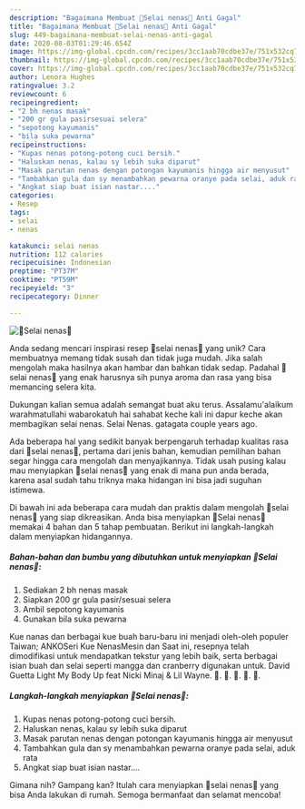 ```yaml
---
description: "Bagaimana Membuat 🍍Selai nenas🍯 Anti Gagal"
title: "Bagaimana Membuat 🍍Selai nenas🍯 Anti Gagal"
slug: 449-bagaimana-membuat-selai-nenas-anti-gagal
date: 2020-08-03T01:29:46.654Z
image: https://img-global.cpcdn.com/recipes/3cc1aab70cdbe37e/751x532cq70/🍍selai-nenas🍯-foto-resep-utama.jpg
thumbnail: https://img-global.cpcdn.com/recipes/3cc1aab70cdbe37e/751x532cq70/🍍selai-nenas🍯-foto-resep-utama.jpg
cover: https://img-global.cpcdn.com/recipes/3cc1aab70cdbe37e/751x532cq70/🍍selai-nenas🍯-foto-resep-utama.jpg
author: Lenora Hughes
ratingvalue: 3.2
reviewcount: 6
recipeingredient:
- "2 bh nenas masak"
- "200 gr gula pasirsesuai selera"
- "sepotong kayumanis"
- "bila suka pewarna"
recipeinstructions:
- "Kupas nenas potong-potong cuci bersih."
- "Haluskan nenas, kalau sy lebih suka diparut"
- "Masak parutan nenas dengan potongan kayumanis hingga air menyusut"
- "Tambahkan gula dan sy menambahkan pewarna oranye pada selai, aduk rata"
- "Angkat siap buat isian nastar...."
categories:
- Resep
tags:
- selai
- nenas

katakunci: selai nenas 
nutrition: 112 calories
recipecuisine: Indonesian
preptime: "PT37M"
cooktime: "PT59M"
recipeyield: "3"
recipecategory: Dinner

---
```



![🍍Selai nenas🍯](https://img-global.cpcdn.com/recipes/3cc1aab70cdbe37e/751x532cq70/🍍selai-nenas🍯-foto-resep-utama.jpg)

Anda sedang mencari inspirasi resep 🍍selai nenas🍯 yang unik? Cara membuatnya memang tidak susah dan tidak juga mudah. Jika salah mengolah maka hasilnya akan hambar dan bahkan tidak sedap. Padahal 🍍selai nenas🍯 yang enak harusnya sih punya aroma dan rasa yang bisa memancing selera kita.

Dukungan kalian semua adalah semangat buat aku terus. Assalamu&#39;alaikum warahmatullahi wabarokatuh hai sahabat keche kali ini dapur keche akan membagikan selai nenas. Selai Nenas. gatagata couple years ago.

Ada beberapa hal yang sedikit banyak berpengaruh terhadap kualitas rasa dari 🍍selai nenas🍯, pertama dari jenis bahan, kemudian pemilihan bahan segar hingga cara mengolah dan menyajikannya. Tidak usah pusing kalau mau menyiapkan 🍍selai nenas🍯 yang enak di mana pun anda berada, karena asal sudah tahu triknya maka hidangan ini bisa jadi suguhan istimewa.


Di bawah ini ada beberapa cara mudah dan praktis dalam mengolah 🍍selai nenas🍯 yang siap dikreasikan. Anda bisa menyiapkan 🍍Selai nenas🍯 memakai 4 bahan dan 5 tahap pembuatan. Berikut ini langkah-langkah dalam menyiapkan hidangannya.

<!--inarticleads1-->

##### Bahan-bahan dan bumbu yang dibutuhkan untuk menyiapkan 🍍Selai nenas🍯:

1. Sediakan 2 bh nenas masak
1. Siapkan 200 gr gula pasir/sesuai selera
1. Ambil sepotong kayumanis
1. Gunakan bila suka pewarna


Kue nanas dan berbagai kue buah baru-baru ini menjadi oleh-oleh populer Taiwan; ANKOSeri Kue NenasMesin dan Saat ini, resepnya telah dimodifikasi untuk mendapatkan tekstur yang lebih baik, serta berbagai isian buah dan selai seperti mangga dan cranberry digunakan untuk. David Guetta Light My Body Up feat Nicki Minaj &amp; Lil Wayne. 🍍. 🥭. 🍎. 🍯. 🍼. 

<!--inarticleads2-->

##### Langkah-langkah menyiapkan 🍍Selai nenas🍯:

1. Kupas nenas potong-potong cuci bersih.
1. Haluskan nenas, kalau sy lebih suka diparut
1. Masak parutan nenas dengan potongan kayumanis hingga air menyusut
1. Tambahkan gula dan sy menambahkan pewarna oranye pada selai, aduk rata
1. Angkat siap buat isian nastar....




Gimana nih? Gampang kan? Itulah cara menyiapkan 🍍selai nenas🍯 yang bisa Anda lakukan di rumah. Semoga bermanfaat dan selamat mencoba!
